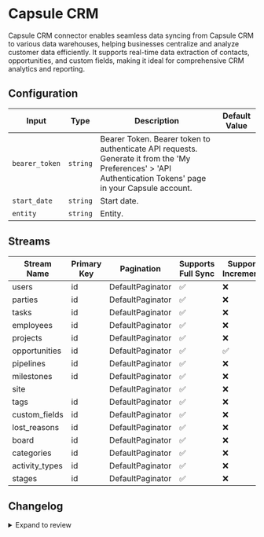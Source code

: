 # Capsule CRM
Capsule CRM connector  enables seamless data syncing from Capsule CRM to various data warehouses, helping businesses centralize and analyze customer data efficiently. It supports real-time data extraction of contacts, opportunities, and custom fields, making it ideal for comprehensive CRM analytics and reporting.

## Configuration

| Input | Type | Description | Default Value |
|-------|------|-------------|---------------|
| `bearer_token` | `string` | Bearer Token. Bearer token to authenticate API requests. Generate it from the &#39;My Preferences&#39; &gt; &#39;API Authentication Tokens&#39; page in your Capsule account. |  |
| `start_date` | `string` | Start date.  |  |
| `entity` | `string` | Entity.  |  |

## Streams
| Stream Name | Primary Key | Pagination | Supports Full Sync | Supports Incremental |
|-------------|-------------|------------|---------------------|----------------------|
| users | id | DefaultPaginator | ✅ |  ❌  |
| parties | id | DefaultPaginator | ✅ |  ❌  |
| tasks | id | DefaultPaginator | ✅ |  ❌  |
| employees | id | DefaultPaginator | ✅ |  ❌  |
| projects | id | DefaultPaginator | ✅ |  ❌  |
| opportunities | id | DefaultPaginator | ✅ |  ✅  |
| pipelines | id | DefaultPaginator | ✅ |  ❌  |
| milestones | id | DefaultPaginator | ✅ |  ❌  |
| site |  | DefaultPaginator | ✅ |  ❌  |
| tags | id | DefaultPaginator | ✅ |  ❌  |
| custom_fields | id | DefaultPaginator | ✅ |  ❌  |
| lost_reasons | id | DefaultPaginator | ✅ |  ❌  |
| board | id | DefaultPaginator | ✅ |  ❌  |
| categories | id | DefaultPaginator | ✅ |  ❌  |
| activity_types | id | DefaultPaginator | ✅ |  ❌  |
| stages | id | DefaultPaginator | ✅ |  ❌  |

## Changelog

<details>
  <summary>Expand to review</summary>

| Version          | Date              | Pull Request | Subject        |
|------------------|-------------------|--------------|----------------|
| 0.0.10 | 2025-02-01 | [52934](https://github.com/airbytehq/airbyte/pull/52934) | Update dependencies |
| 0.0.9 | 2025-01-25 | [52199](https://github.com/airbytehq/airbyte/pull/52199) | Update dependencies |
| 0.0.8 | 2025-01-18 | [51758](https://github.com/airbytehq/airbyte/pull/51758) | Update dependencies |
| 0.0.7 | 2025-01-11 | [51282](https://github.com/airbytehq/airbyte/pull/51282) | Update dependencies |
| 0.0.6 | 2024-12-28 | [50484](https://github.com/airbytehq/airbyte/pull/50484) | Update dependencies |
| 0.0.5 | 2024-12-21 | [50172](https://github.com/airbytehq/airbyte/pull/50172) | Update dependencies |
| 0.0.4 | 2024-12-14 | [49566](https://github.com/airbytehq/airbyte/pull/49566) | Update dependencies |
| 0.0.3 | 2024-12-12 | [49314](https://github.com/airbytehq/airbyte/pull/49314) | Update dependencies |
| 0.0.2 | 2024-12-11 | [49028](https://github.com/airbytehq/airbyte/pull/49028) | Starting with this version, the Docker image is now rootless. Please note that this and future versions will not be compatible with Airbyte versions earlier than 0.64 |
| 0.0.1 | 2024-11-09 | | Initial release by [@bishalbera](https://github.com/bishalbera) via Connector Builder |

</details>
